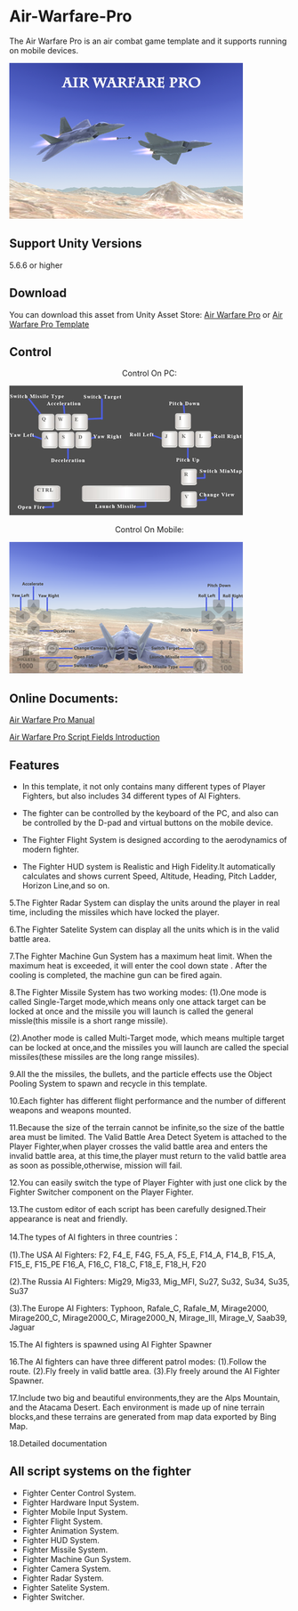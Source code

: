 # Air-Warfare-Pro

The Air Warfare Pro is an air combat game template and it supports running on mobile devices.

![image](https://github.com/swordmaster003/Air-Warfare-Pro/blob/master/Screenshots/Cover.png)

## Support Unity Versions

5.6.6 or higher

## Download

You can download this asset from Unity Asset Store:
[Air Warfare Pro](https://assetstore.unity.com/packages/templates/systems/air-warfare-pro-159371)
or [Air Warfare Pro Template](https://assetstore.unity.com/packages/templates/systems/air-warfare-pro-template-153887)

## Control

<center>Control On PC:</center>

![image](https://github.com/swordmaster003/Air-Warfare-Pro/blob/master/Screenshots/ControlOnPC.png)

<center>Control On Mobile:</center>

![image](https://github.com/swordmaster003/Air-Warfare-Pro/blob/master/Screenshots/ControlOnMobile.png)

## Online Documents:

[Air Warfare Pro Manual](https://www.swordmaster.info/documents/unity-assets-documents/air-warfare-pro-manual-document/)

[Air Warfare Pro Script Fields Introduction](https://www.swordmaster.info/documents/unity-assets-documents/air-warfare-pro-script-fields-introduction/)

## Features

 - In this template, it not only contains many different types of Player Fighters, but also includes 34 different types of AI Fighters.

 - The fighter can be controlled by the keyboard of the PC, and also can be controlled by the D-pad and virtual buttons on the mobile device.

 - The Fighter Flight System is designed according to the aerodynamics of modern fighter.

 - The Fighter HUD system is Realistic and High Fidelity.It automatically calculates and shows current Speed, Altitude, Heading, Pitch Ladder, Horizon Line,and so on.

5.The Fighter Radar System can display the units around the player in real time, including the missiles which have locked the player.

6.The Fighter Satelite System can display all the units which is in the valid battle area.

7.The Fighter Machine Gun System has a maximum heat limit. When the maximum heat is exceeded, it will enter the cool down state . After the cooling is completed, the machine gun can be fired again.

8.The Fighter Missile System has two working modes:
(1).One mode is called Single-Target mode,which means only one attack target can be locked at once and the missile you will launch is called the general missle(this missile is a short range missile). 

(2).Another mode is called Multi-Target mode, which means multiple target can be locked at once,and the missiles you will launch are called the special missiles(these missiles are the long range missiles).

9.All the the missiles, the bullets, and the particle effects use the Object Pooling System to spawn and recycle in this template.

10.Each fighter has different flight performance and the number of different weapons and weapons mounted.

11.Because the size of the terrain cannot be infinite,so the size of the battle area must be limited.
The Valid Battle Area Detect Syetem is attached to the Player Fighter,when player crosses the valid battle area and enters the invalid battle area, at this time,the player must return to the valid battle area as soon as possible,otherwise, mission will fail.

12.You can easily switch the type of Player Fighter with just one click by the Fighter Switcher component on the Player Fighter. 

13.The custom editor of each script has been carefully designed.Their appearance is neat and friendly.

14.The types of AI fighters in three countries：

(1).The USA AI Fighters:
F2, F4_E, F4G, F5_A, F5_E, F14_A, F14_B, F15_A, F15_E, F15_PE F16_A, F16_C, F18_C, F18_E, F18_H, F20

(2).The Russia AI Fighters:
Mig29, Mig33, Mig_MFI, Su27, Su32, Su34, Su35, Su37

(3).The Europe AI Fighters:
Typhoon, Rafale_C, Rafale_M, Mirage2000, Mirage200_C, Mirage2000_C, Mirage2000_N, Mirage_III, Mirage_V, Saab39, Jaguar

15.The AI fighters is spawned using AI Fighter Spawner

16.The AI fighters can have three different patrol modes:
(1).Follow the route.
(2).Fly freely in valid battle area.
(3).Fly freely around the AI Fighter Spawner.

17.Include two big and beautiful environments,they are the Alps Mountain, and the Atacama Desert.
Each environment is made up of nine terrain blocks,and these terrains are generated from map data exported by Bing Map.

18.Detailed documentation


## All script systems on the fighter

 - Fighter Center Control System.
 - Fighter Hardware Input System.
 - Fighter Mobile Input System.
 - Fighter Flight System.
 - Fighter Animation System.
 - Fighter HUD System.
 - Fighter Missile System.
 - Fighter Machine Gun System.
 - Fighter Camera System.
 - Fighter Radar System.
 - Fighter Satelite System.
 - Fighter Switcher.
